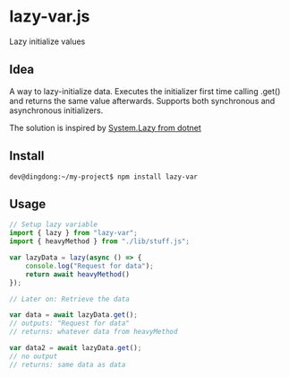 # lazy-var.js
Lazy initialize values

## Idea
A way to lazy-initialize data. Executes the initializer first time calling .get() and returns the same value afterwards.
Supports both synchronous and asynchronous initializers.

The solution is inspired by [System.Lazy from dotnet](https://docs.microsoft.com/en-us/dotnet/api/system.lazy-1)

## Install
```console
dev@dingdong:~/my-project$ npm install lazy-var
```

## Usage 

```javascript
// Setup lazy variable
import { lazy } from "lazy-var";
import { heavyMethod } from "./lib/stuff.js";

var lazyData = lazy(async () => {
    console.log("Request for data");
    return await heavyMethod()
});

// Later on: Retrieve the data

var data = await lazyData.get();
// outputs: "Request for data"
// returns: whatever data from heavyMethod

var data2 = await lazyData.get();
// no output
// returns: same data as data
```